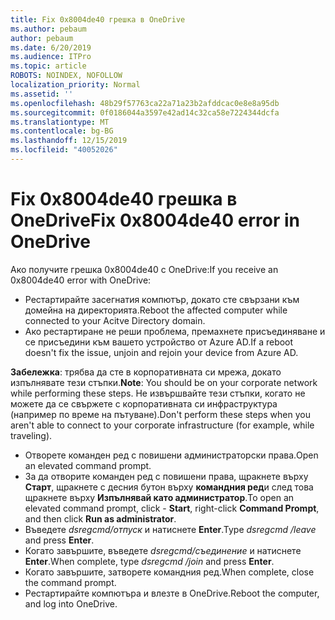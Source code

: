 ```yaml
---
title: Fix 0x8004de40 грешка в OneDrive
ms.author: pebaum
author: pebaum
ms.date: 6/20/2019
ms.audience: ITPro
ms.topic: article
ROBOTS: NOINDEX, NOFOLLOW
localization_priority: Normal
ms.assetid: ''
ms.openlocfilehash: 48b29f57763ca22a71a23b2afddcac0e8e8a95db
ms.sourcegitcommit: 0f0186044a3597e42ad14c32ca58e7224344dcfa
ms.translationtype: MT
ms.contentlocale: bg-BG
ms.lasthandoff: 12/15/2019
ms.locfileid: "40052026"
---
```

# <a name="fix-0x8004de40-error-in-onedrive"></a><span data-ttu-id="cb43a-102">Fix 0x8004de40 грешка в OneDrive</span><span class="sxs-lookup"><span data-stu-id="cb43a-102">Fix 0x8004de40 error in OneDrive</span></span>

<span data-ttu-id="cb43a-103">Ако получите грешка 0x8004de40 с OneDrive:</span><span class="sxs-lookup"><span data-stu-id="cb43a-103">If you receive an 0x8004de40 error with OneDrive:</span></span>

- <span data-ttu-id="cb43a-104">Рестартирайте засегнатия компютър, докато сте свързани към домейна на директорията.</span><span class="sxs-lookup"><span data-stu-id="cb43a-104">Reboot the affected computer while connected to your Acitve Directory domain.</span></span>
- <span data-ttu-id="cb43a-105">Ако рестартиране не реши проблема, премахнете присъединяване и се присъедини към вашето устройство от Azure AD.</span><span class="sxs-lookup"><span data-stu-id="cb43a-105">If a reboot doesn't fix the issue, unjoin and rejoin your device from Azure AD.</span></span> 

<span data-ttu-id="cb43a-106">**Забележка**: трябва да сте в корпоративната си мрежа, докато изпълнявате тези стъпки.</span><span class="sxs-lookup"><span data-stu-id="cb43a-106">**Note**: You should be on your corporate network while performing these steps.</span></span> <span data-ttu-id="cb43a-107">Не извършвайте тези стъпки, когато не можете да се свържете с корпоративната си инфраструктура (например по време на пътуване).</span><span class="sxs-lookup"><span data-stu-id="cb43a-107">Don't perform these steps when you aren't able to connect to your corporate infrastructure (for example, while traveling).</span></span> 

- <span data-ttu-id="cb43a-108">Отворете команден ред с повишени администраторски права.</span><span class="sxs-lookup"><span data-stu-id="cb43a-108">Open an elevated command prompt.</span></span> 
- <span data-ttu-id="cb43a-109">За да отворите команден ред с повишени права, щракнете върху **Старт**, щракнете с десния бутон върху **командния ред**и след това щракнете върху **Изпълнявай като администратор**.</span><span class="sxs-lookup"><span data-stu-id="cb43a-109">To open an elevated command prompt, click - **Start**, right-click **Command Prompt**, and then click **Run as administrator**.</span></span>
- <span data-ttu-id="cb43a-110">Въведете *dsregcmd/отпуск* и натиснете **Enter**.</span><span class="sxs-lookup"><span data-stu-id="cb43a-110">Type *dsregcmd /leave* and press **Enter**.</span></span>
- <span data-ttu-id="cb43a-111">Когато завършите, въведете *dsregcmd/съединение* и натиснете **Enter**.</span><span class="sxs-lookup"><span data-stu-id="cb43a-111">When complete, type *dsregcmd /join* and press **Enter**.</span></span>
- <span data-ttu-id="cb43a-112">Когато завършите, затворете командния ред.</span><span class="sxs-lookup"><span data-stu-id="cb43a-112">When complete, close the command prompt.</span></span>
- <span data-ttu-id="cb43a-113">Рестартирайте компютъра и влезте в OneDrive.</span><span class="sxs-lookup"><span data-stu-id="cb43a-113">Reboot the computer, and log into OneDrive.</span></span>